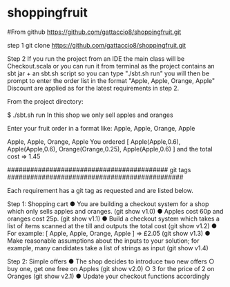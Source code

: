 # shoppingfruit

#From github https://github.com/gattaccio8/shoppingfruit.git

step 1
git clone https://github.com/gattaccio8/shoppingfruit.git

Step 2
If you run the project from an IDE the main class will be Checkout.scala
or you can run it from terminal as the project contains an sbt jar + an sbt.sh script so you can type "./sbt.sh run"
you will then be prompt to enter the order list in the format "Apple, Apple, Orange, Apple"
Discount are applied as for the latest requirements in step 2.

From the project directory:

$ ./sbt.sh run
In this shop we only sell apples and oranges

Enter your fruit order in a format like: Apple, Apple, Orange, Apple

Apple, Apple, Orange, Apple
You ordered [ Apple(Apple,0.6), Apple(Apple,0.6), Orange(Orange,0.25), Apple(Apple,0.6) ] and the total cost => 1.45


########################################## git tags ##############################################

Each requirement has a git tag as requested and are listed below.

Step 1: Shopping cart
    ● You are building a checkout system for a shop which only sells apples and oranges. (git show v1.0)
    ● Apples cost 60p and oranges cost 25p. (git show v1.1)
    ● Build a checkout system which takes a list of items scanned at the till and outputs the total cost (git show v1.2)
    ● For example: [ Apple, Apple, Orange, Apple ] => £2.05 (git show v1.3)
    ● Make reasonable assumptions about the inputs to your solution; for example, many candidates take a list of strings as input (git show v1.4)

Step 2: Simple offers
    ● The shop decides to introduce two new offers
        ○ buy one, get one free on Apples (git show v2.0)
        ○ 3 for the price of 2 on Oranges (git show v2.1)
    ● Update your checkout functions accordingly

